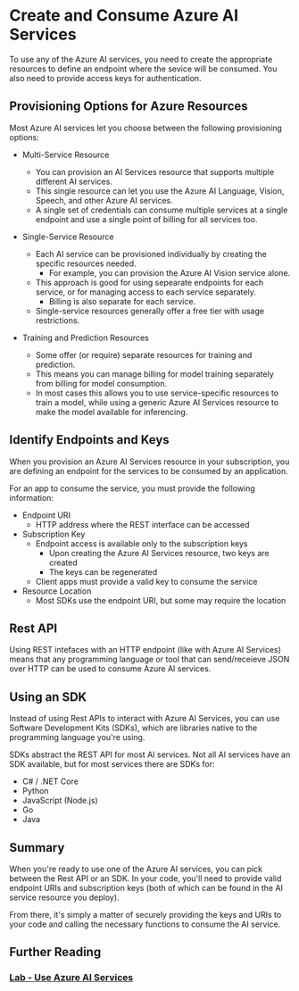 # Create and Consume Azure AI Services

To use any of the Azure AI services, you need to create the appropriate resources to define an endpoint where the sevice will be consumed. You also need to provide access keys for authentication.

## Provisioning Options for Azure Resources
Most Azure AI services let you choose between the following provisioning options:

- Multi-Service Resource
    - You can provision an AI Services resource that supports multiple different AI services.
    - This single resource can let you use the Azure AI Language, Vision, Speech, and other Azure AI services.
    - A single set of credentials can consume multiple services at a single endpoint and use a single point of billing for all services too.

- Single-Service Resource
    - Each AI service can be provisioned individually by creating the specific resources needed.
        - For example, you can provision the Azure AI Vision service alone.
    - This approach is good for using sepearate endpoints for each service, or for managing access to each service separately.
        - Billing is also separate for each service.
    - Single-service resources generally offer a free tier with usage restrictions.

- Training and Prediction Resources
    - Some offer (or require) separate resources for training and prediction.
    - This means you can manage billing for model training separately from billing for model consumption.
    - In most cases this allows you to use service-specific resources to train a model, while using a generic Azure AI Services resource to make the model available for inferencing.

## Identify Endpoints and Keys
When you provision an Azure AI Services resource in your subscription, you are defining an endpoint for the services to be consumed by an application.

For an app to consume the service, you must provide the following information:
- Endpoint URI
    - HTTP address where the REST interface can be accessed
- Subscription Key
    - Endpoint access is available only to the subscription keys
        - Upon creating the Azure AI Services resource, two keys are created
        - The keys can be regenerated
    - Client apps must provide a valid key to consume the service
- Resource Location
    - Most SDKs use the endpoint URI, but some may require the location

## Rest API
Using REST intefaces with an HTTP endpoint (like with Azure AI Services) means that any programming language or tool that can send/receieve JSON over HTTP can be used to consume Azure AI services.

## Using an SDK
Instead of using Rest APIs to interact with Azure AI Services, you can use Software Development Kits (SDKs), which are libraries native to the programming language you're using.

SDKs abstract the REST API for most AI services. Not all AI services have an SDK available, but for most services there are SDKs for:
- C# / .NET Core
- Python
- JavaScript (Node.js)
- Go
- Java

## Summary
When you're ready to use one of the Azure AI services, you can pick between the Rest API or an SDK. In your code, you'll need to provide valid endpoint URIs and subscription keys (both of which can be found in the AI service resource you deploy).

From there, it's simply a matter of securely providing the keys and URIs  to your code and calling the necessary functions to consume the AI service.

## Further Reading
### [Lab - Use Azure AI Services](https://microsoftlearning.github.io/mslearn-ai-services/Instructions/Exercises/01-use-azure-ai-services.html)